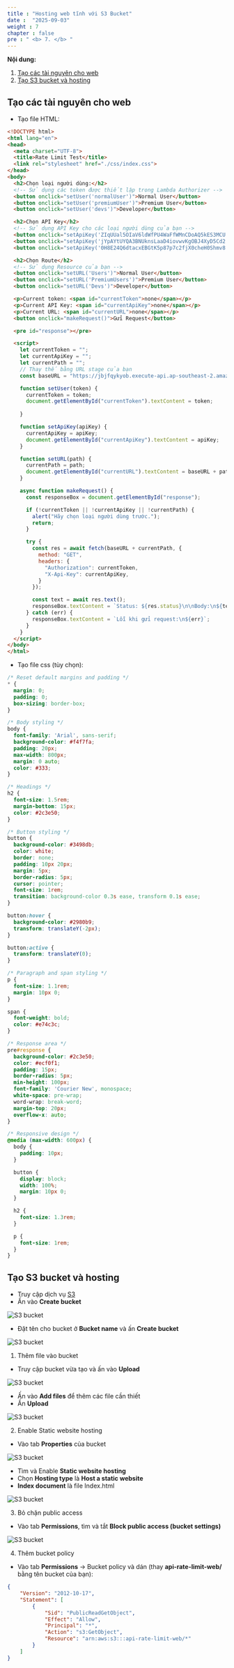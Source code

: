 ```yaml
---
title : "Hosting web tĩnh với S3 Bucket"
date :  "2025-09-03" 
weight : 7
chapter : false
pre : " <b> 7. </b> "
---
```


**Nội dung:**
1. [Tạo các tài nguyên cho web](#tạo-các-tài-nguyên-cho-web)
2. [Tạo S3 bucket và hosting](#tạo-s3-bucket-và-hosting)

## Tạo các tài nguyên cho web

- Tạo file HTML:

```html
<!DOCTYPE html>
<html lang="en">
<head>
  <meta charset="UTF-8">
  <title>Rate Limit Test</title>
  <link rel="stylesheet" href="./css/index.css">
</head>
<body>
  <h2>Chọn loại người dùng:</h2>
  <!-- Sử dụng các token được thiết lập trong Lambda Authorizer -->
  <button onclick="setUser('normalUser')">Normal User</button>
  <button onclick="setUser('premiumUser')">Premium User</button>
  <button onclick="setUser('devs')">Developer</button>

  <h2>Chọn API Key</h2>
  <!-- Sử dụng API Key cho các loại người dùng của bạn -->
  <button onclick="setApiKey('ZIqUUal5OIaV6ldWfPU4WaFfWMnCDoAQ5kES3MCU')">Normal User</button>
  <button onclick="setApiKey('jYpAYtUYQA3BNUknsLaaD4iovwvKgOBJ4XyD5Cd2')">Premium User</button>
  <button onclick="setApiKey('0H8E24Q6dtacxEBGtK5p87p7c2fjX0cheH0Shmv8')">Developer</button>

  <h2>Chọn Route</h2>
  <!-- Sử dụng Resource của bạn -->
  <button onclick="setURL('Users')">Normal User</button>
  <button onclick="setURL('PremiumUsers')">Premium User</button>
  <button onclick="setURL('Devs')">Developer</button>

  <p>Current token: <span id="currentToken">none</span></p>
  <p>Current API Key: <span id="currentApiKey">none</span></p>
  <p>Current URL: <span id="currentURL">none</span></p>
  <button onclick="makeRequest()">Gửi Request</button>

  <pre id="response"></pre>

  <script>
    let currentToken = "";
    let currentApiKey = "";
    let currentPath = "";
    // Thay thế bằng URL stage của bạn
    const baseURL = "https://jbjfqykyob.execute-api.ap-southeast-2.amazonaws.com/test/";

    function setUser(token) {
      currentToken = token;
      document.getElementById("currentToken").textContent = token;
      
    }

    function setApiKey(apiKey) {
      currentApiKey = apiKey;
      document.getElementById("currentApiKey").textContent = apiKey;
    }

    function setURL(path) {
      currentPath = path;
      document.getElementById("currentURL").textContent = baseURL + path;
    }

    async function makeRequest() {
      const responseBox = document.getElementById("response");

      if (!currentToken || !currentApiKey || !currentPath) {
        alert("Hãy chọn loại người dùng trước.");
        return;
      }

      try {
        const res = await fetch(baseURL + currentPath, {
          method: "GET",
          headers: {
            "Authorization": currentToken,
            "X-Api-Key": currentApiKey,
          }
        });

        const text = await res.text();
        responseBox.textContent = `Status: ${res.status}\n\nBody:\n${text}`;
      } catch (err) {
        responseBox.textContent = `Lỗi khi gửi request:\n${err}`;
      }
    }
  </script>
</body>
</html>
```

- Tạo file css (tùy chọn):

```css
/* Reset default margins and padding */
* {
  margin: 0;
  padding: 0;
  box-sizing: border-box;
}

/* Body styling */
body {
  font-family: 'Arial', sans-serif;
  background-color: #f4f7fa;
  padding: 20px;
  max-width: 800px;
  margin: 0 auto;
  color: #333;
}

/* Headings */
h2 {
  font-size: 1.5rem;
  margin-bottom: 15px;
  color: #2c3e50;
}

/* Button styling */
button {
  background-color: #3498db;
  color: white;
  border: none;
  padding: 10px 20px;
  margin: 5px;
  border-radius: 5px;
  cursor: pointer;
  font-size: 1rem;
  transition: background-color 0.3s ease, transform 0.1s ease;
}

button:hover {
  background-color: #2980b9;
  transform: translateY(-2px);
}

button:active {
  transform: translateY(0);
}

/* Paragraph and span styling */
p {
  font-size: 1.1rem;
  margin: 10px 0;
}

span {
  font-weight: bold;
  color: #e74c3c;
}

/* Response area */
pre#response {
  background-color: #2c3e50;
  color: #ecf0f1;
  padding: 15px;
  border-radius: 5px;
  min-height: 100px;
  font-family: 'Courier New', monospace;
  white-space: pre-wrap;
  word-wrap: break-word;
  margin-top: 20px;
  overflow-x: auto;
}

/* Responsive design */
@media (max-width: 600px) {
  body {
    padding: 10px;
  }

  button {
    display: block;
    width: 100%;
    margin: 10px 0;
  }

  h2 {
    font-size: 1.3rem;
  }

  p {
    font-size: 1rem;
  }
}
```

## Tạo S3 bucket và hosting

- Truy cập dịch vụ [S3](https://console.aws.amazon.com/s3/home)
- Ấn vào **Create bucket**

![S3 bucket](/images/8/0001.png?featherlight=false&width=90pc)

- Đặt tên cho bucket ở **Bucket name** và ấn **Create bucket**

![S3 bucket](/images/8/0002.png?featherlight=false&width=90pc)

1. Thêm file vào bucket
- Truy cập bucket vừa tạo và ấn vào **Upload**

![S3 bucket](/images/8/0003.png?featherlight=false&width=90pc)

- Ấn vào **Add files** để thêm các file cần thiết
- Ấn **Upload**

![S3 bucket](/images/8/0004.png?featherlight=false&width=90pc)

2. Enable Static website hosting

- Vào tab **Properties** của bucket

![S3 bucket](/images/8/0005.png?featherlight=false&width=90pc)

- Tìm và Enable **Static website hosting**
- Chọn **Hosting type** là **Host a static website**
- **Index document** là file Index.html

![S3 bucket](/images/8/0006.png?featherlight=false&width=90pc)

3. Bỏ chặn public access
- Vào tab **Permissions**, tìm và tắt **Block public access (bucket settings)**

![S3 bucket](/images/8/0007.png?featherlight=false&width=90pc)

4. Thêm bucket policy
- Vào tab **Permissions** → Bucket policy và dán (thay **api-rate-limit-web/** bằng tên bucket của bạn):

```json
{
    "Version": "2012-10-17",
    "Statement": [
        {
            "Sid": "PublicReadGetObject",
            "Effect": "Allow",
            "Principal": "*",
            "Action": "s3:GetObject",
            "Resource": "arn:aws:s3:::api-rate-limit-web/*"
        }
    ]
}
```